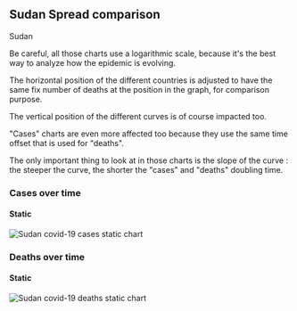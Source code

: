## Sudan Spread comparison 

Sudan



Be careful, all those charts use a logarithmic scale, because it's the best way to analyze how the epidemic is evolving.
 
The horizontal position of the different countries is adjusted to have the same fix number of deaths at the position in the graph, for comparison purpose.

The vertical position of the different curves is of course impacted too.

"Cases" charts are even more affected too because they use the same time offset that is used for "deaths".

The only important thing to look at in those charts is the slope of the curve : the steeper the curve, the shorter the "cases" and "deaths" doubling time.



 
### Cases over time
 
#### Static
![Sudan covid-19 cases static chart](https://raw.githubusercontent.com/madlag/coronavirus_study/master/notebooks/graphs/2020-03-20/countries/Sudan/2020-03-20_Sudan_deaths.png "Sudan covid-19 cases static chart")   

 
### Deaths over time
 
#### Static
![Sudan covid-19 deaths static chart](https://raw.githubusercontent.com/madlag/coronavirus_study/master/notebooks/graphs/2020-03-20/countries/Sudan/2020-03-20_Sudan_deaths.png "Sudan covid-19 deaths static chart")   

